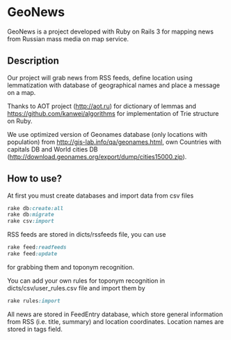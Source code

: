 # GeoNews

GeoNews is a project developed with Ruby on Rails 3 for mapping news from Russian mass media on map service.

## Description

Our project will grab news from RSS feeds, define location using lemmatization with database of geographical names 
and place a message on a map.

Thanks to AOT project (http://aot.ru) for dictionary of lemmas and
https://github.com/kanwei/algorithms for implementation of Trie structure on Ruby.

We use optimized version of Geonames database (only locations with population) from http://gis-lab.info/qa/geonames.html, 
own Countries with capitals DB and World cities DB  (http://download.geonames.org/export/dump/cities15000.zip).

## How to use?

At first you must create databases and import data from csv files

```ruby
rake db:create:all
rake db:migrate
rake csv:import
```

RSS feeds are stored in dicts/rssfeeds file, you can use

```ruby
rake feed:readfeeds
rake feed:update
```

for grabbing them and toponym recognition.

You can add your own rules for toponym recognition in dicts/csv/user_rules.csv file and import them by

```ruby
rake rules:import
```

All news are stored in FeedEntry database, which store general information from RSS (i.e. title, summary) and 
location coordinates. Location names are stored in tags field. 

